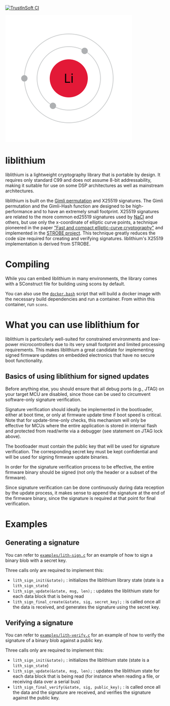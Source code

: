 [![TrustInSoft CI](https://ci.trust-in-soft.com/projects/teslamotors/liblithium.svg?branch=main)](https://ci.trust-in-soft.com/projects/teslamotors/liblithium)

![Lithium](lithium.svg)

# liblithium

liblithium is a lightweight cryptography library that is portable by design. It
requires only standard C99 and does not assume 8-bit addressability, making it
suitable for use on some DSP architectures as well as mainstream architectures.

liblithium is built on the [Gimli permutation](https://gimli.cr.yp.to/) and
X25519 signatures. The Gimli permutation and the Gimli-Hash function are
designed to be high-performance and to have an extremely small footprint.
X25519 signatures are related to the more common ed25519 signatures used by
[NaCl](https://nacl.cr.yp.to/) and others, but use only the x-coordinate of
elliptic curve points, a technique pioneered in the paper ["Fast and compact
elliptic-curve cryptography"](https://www.shiftleft.org/papers/fff/) and
implemented in the [STROBE project](https://sourceforge.net/projects/strobe/).
This technique greatly reduces the code size required for creating and
verifying signatures. liblithium's X25519 implementation is derived from
STROBE.

# Compiling

While you can embed liblithium in many environments, the library comes with a
SConstruct file for building using scons by default.

You can also use the [`docker.bash`](docker.bash) script that will build a
docker image with the necessary build dependencies and run a container.
From within this container, run `scons`.

# What you can use liblithium for

liblithium is particularly well-suited for constrained environments and
low-power microcontrollers due to its very small footprint and limited
processing requirements. This makes liblithium a great candidate for
implementing signed firmware updates on embedded electronics that have no
secure boot functionality.

## Basics of using liblithium for signed updates

Before anything else, you should ensure that all debug ports (e.g., JTAG) on
your target MCU are disabled, since those can be used to circumvent
software-only signature verification.

Signature verification should ideally be implemented in the bootloader, either
at boot time, or only at firmware update time if boot speed is critical.
Note that for update-time-only checks, this mechanism will only be effective
for MCUs where the entire application is stored in internal flash and protected
from read/write via a debugger (see statement on JTAG lock above).

The bootloader must contain the public key that will be used for signature
verification. The corresponding secret key must be kept confidential and will
be used for signing firmware update binaries.

In order for the signature verification process to be effective, the entire
firmware binary should be signed (not only the header or a subset of the
firmware).

Since signature verification can be done continuously during data reception by
the update process, it makes sense to append the signature at the end of the
firmware binary, since the signature is required at that point for final
verification.

# Examples

## Generating a signature

You can refer to [`examples/lith-sign.c`](examples/lith-sign.c) for an example
of how to sign a binary blob with a secret key.

Three calls only are required to implement this:

- `lith_sign_init(&state);` : initializes the liblithium library state (state
  is a `lith_sign_state`)
- `lith_sign_update(&state, msg, len);` : updates the liblithium
  state for each data block that is being read
- `lith_sign_final_create(&state, sig, secret_key);` : is called once all the
  data is received, and generates the signature using the secret key.

## Verifying a signature

You can refer to [`examples/lith-verify.c`](examples/lith-verify.c) for an
example of how to verify the signature of a binary blob against a public key.

Three calls only are required to implement this:

- `lith_sign_init(&state);` : initializes the liblithium state (state is
   a `lith_sign_state`)
- `lith_sign_update(&state, msg, len);` : updates the liblithium
  state for each data block that is being read (for instance when
  reading a file, or receiving data over a serial bus)
- `lith_sign_final_verify(&state, sig, public_key);` : is called once all the
  data and the signature are received, and verifies the signature against the
  public key.
